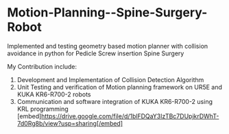 # Motion-Planning--Spine-Surgery-Robot
Implemented and testing geometry based motion planner with collision avoidance in python for Pedicle Screw insertion Spine Surgery

My Contribution include: 
1. Development and Implementation of Collision Detection Algorithm
2. Unit Testing and verification of Motion planning framework on UR5E and KUKA KR6-R700-2 robots 
3. Communication and software integration of KUKA KR6-R700-2 using KRL programming 
[embed]https://drive.google.com/file/d/1blFDQaY3lzTBc7DUpjkrDWhT-7d0Rg8b/view?usp=sharing[/embed]
